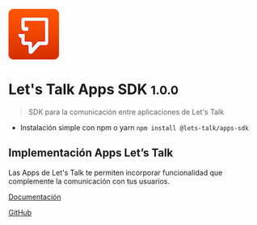 ![logo](_media/logo_letstalk.png)

# Let's Talk Apps SDK <small>1.0.0</small>

> SDK para la comunicación entre aplicaciones de Let's Talk

* Instalación simple con npm o yarn `npm install @lets-talk/apps-sdk`

## Implementación Apps Let’s Talk

Las Apps de Let's Talk te permiten incorporar funcionalidad que complemente la comunicación con tus usuarios.

[Documentación](#appssdk)

[GitHub](https://github.com/lets-talk/chat-utils)
